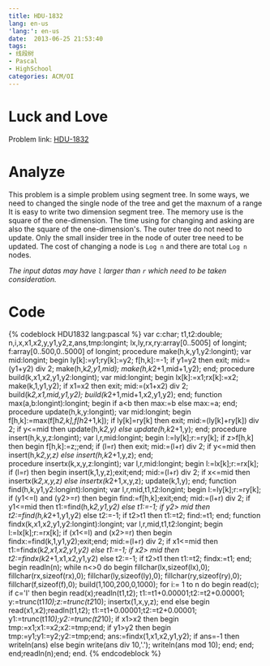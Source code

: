 ```yaml
---
title: HDU-1832
lang: en-us
'lang:': en-us
date:  2013-06-25 21:53:40
tags:
- 线段树
- Pascal
- HighSchool
categories: ACM/OI
---
```

# Luck and Love
Problem link:
[HDU-1832](http://acm.hdu.edu.cn/search.php?field=problem&key=HDOJ+2007+Summer+Exercise%A3%A83%A3%A9-+Hold+by+Wiskey&source=1&searchmode=source)

# Analyze
This problem is a simple problem using segment tree. In some ways, we need to changed the single node of the tree and get the maxnum of a range<!--more-->
It is easy to write two dimension segment tree. The memory use is the square of the one-dimension. The time using for changing and asking are also the square of the one-dimension's.
The outer tree do not need to update. Only the small insider tree in the node of outer tree need to be updated.
The cost of  changing a node is `Log n` and there are total `Log n` nodes.

*The input datas may have `l` larger than `r` which need to be taken consideration.*

# Code
{% codeblock HDU1832 lang:pascal %}
var
  c:char;
  t1,t2:double;
  n,i,x,x1,x2,y,y1,y2,z,ans,tmp:longint;
  lx,ly,rx,ry:array[0..5005] of longint;
  f:array[0..500,0..5000] of longint;
procedure make(h,k,y1,y2:longint);
  var
    mid:longint;
  begin
    ly[k]:=y1;ry[k]:=y2;
    f[h,k]:=-1;
    if y1=y2 then exit;
    mid:=(y1+y2) div 2;
    make(h,k*2,y1,mid);
    make(h,k*2+1,mid+1,y2);
  end;
procedure build(k,x1,x2,y1,y2:longint);
  var
    mid:longint;
  begin
    lx[k]:=x1;rx[k]:=x2;
    make(k,1,y1,y2);
    if x1=x2 then exit;
    mid:=(x1+x2) div 2;
    build(k*2,x1,mid,y1,y2);
    build(k*2+1,mid+1,x2,y1,y2);
  end;
function max(a,b:longint):longint;
  begin
    if a<b then max:=b else max:=a;
  end;
procedure update(h,k,y:longint);
  var
    mid:longint;
  begin
    f[h,k]:=max(f[h*2,k],f[h*2+1,k]);
    if ly[k]=ry[k] then exit;
    mid:=(ly[k]+ry[k]) div 2;
    if y<=mid then update(h,k*2,y) else update(h,k*2+1,y);
  end;
procedure insert(h,k,y,z:longint);
  var
    l,r,mid:longint;
  begin
    l:=ly[k];r:=ry[k];
    if z>f[h,k] then begin f[h,k]:=z;;end;
    if (l=r) then exit;
    mid:=(l+r) div 2;
    if y<=mid then insert(h,k*2,y,z) else insert(h,k*2+1,y,z);
  end;   
procedure insertx(k,x,y,z:longint);
  var
    l,r,mid:longint;
  begin
    l:=lx[k];r:=rx[k];
    if (l=r) then begin  insert(k,1,y,z);exit;end;
    mid:=(l+r) div 2;
    if x<=mid then insertx(k*2,x,y,z) else insertx(k*2+1,x,y,z);
    update(k,1,y);
  end;
function find(h,k,y1,y2:longint):longint;
  var
    l,r,mid,t1,t2:longint;
  begin
    l:=ly[k];r:=ry[k];
    if (y1<=l) and (y2>=r) then begin find:=f[h,k];exit;end;
    mid:=(l+r) div 2;
    if y1<=mid then t1:=find(h,k*2,y1,y2) else t1:=-1;
    if y2> mid then t2:=find(h,k*2+1,y1,y2) else t2:=-1;
    if t2>t1 then t1:=t2;
    find:=t1;
  end;
function findx(k,x1,x2,y1,y2:longint):longint;
  var
    l,r,mid,t1,t2:longint;
  begin
    l:=lx[k];r:=rx[k];
    if (x1<=l) and (x2>=r) then begin findx:=find(k,1,y1,y2);exit;end;
    mid:=(l+r) div 2;
    if x1<=mid then t1:=findx(k*2,x1,x2,y1,y2) else t1:=-1;
    if x2> mid then t2:=findx(k*2+1,x1,x2,y1,y2) else t2:=-1;
    if t2>t1 then t1:=t2;
    findx:=t1;
  end;
begin
  readln(n);
  while n<>0 do begin 
  fillchar(lx,sizeof(lx),0);
  fillchar(rx,sizeof(rx),0);
  fillchar(ly,sizeof(ly),0);
  fillchar(ry,sizeof(ry),0);
  fillchar(f,sizeof(f),0);
  build(1,100,200,0,1000);
  for i:= 1 to n do 
    begin
      read(c);
      if c='I' then
        begin
          read(x);readln(t1,t2);
          t1:=t1+0.00001;t2:=t2+0.00001;
          y:=trunc(t1*10);z:=trunc(t2*10);
          insertx(1,x,y,z);
        end
      else
        begin
          read(x1,x2);readln(t1,t2);
          t1:=t1+0.00001;t2:=t2+0.00001;
          y1:=trunc(t1*10);y2:=trunc(t2*10);
          if x1>x2 then begin tmp:=x1;x1:=x2;x2:=tmp;end;
          if y1>y2 then begin tmp:=y1;y1:=y2;y2:=tmp;end;
          ans:=findx(1,x1,x2,y1,y2);
          if ans=-1 then writeln(ans) else 
            begin
              write(ans div 10,'.');
              writeln(ans mod 10);
            end;
        end;
    end;readln(n);end;
end.
{% endcodeblock %}